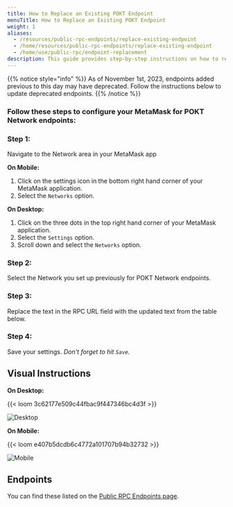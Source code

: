 ```yaml
---
title: How to Replace an Existing POKT Endpoint
menuTitle: How to Replace an Existing POKT Endpoint
weight: 1
aliases:
  - /resources/public-rpc-endpoints/replace-existing-endpoint
  - /home/resources/public-rpc-endpoints/replace-existing-endpoint
  - /home/use/public-rpc/endpoint-replacement
description: This guide provides step-by-step instructions on how to replace an existing POKT endpoint in your MetaMask app, ensuring you're connected to the updated and active endpoints for continued interaction with the POKT Network.
---
```


{{% notice style="info" %}}
As of November 1st, 2023, endpoints added previous to this day may have deprecated. Follow the instructions below to update deprecated endpoints.
{{% /notice %}}

### Follow these steps to configure your MetaMask for POKT Network endpoints:

### Step 1:

Navigate to the Network area in your MetaMask app

**On Mobile:**

1. Click on the settings icon in the bottom right hand corner of your MetaMask application.
2. Select the `Networks` option.

**On Desktop:**

1. Click on the three dots in the top right hand corner of your MetaMask application.
2. Select the `Settings` option.
3. Scroll down and select the `Networks` option.

### Step 2:

Select the Network you set up previously for POKT Network endpoints.

### Step 3:

Replace the text in the RPC URL field with the updated text from the table below.

### Step 4:

Save your settings. _Don't forget to hit `Save`._

## Visual Instructions

**On Desktop:**

{{< loom 3c62177e509c44fbac9f447346bc4d3f >}}

![Desktop](https://www.pokt.network/wp-content/uploads/2023/10/On-Desktop.png)

**On Mobile:**

{{< loom e407b5dcdb6c4772a101707b94b32732 >}}

![Mobile](https://www.pokt.network/wp-content/uploads/2023/10/MM-Mobile-1536x1135.png)

## Endpoints

You can find these listed on the [Public RPC Endpoints page](https://docs.pokt.network/use/public-rpc/).
